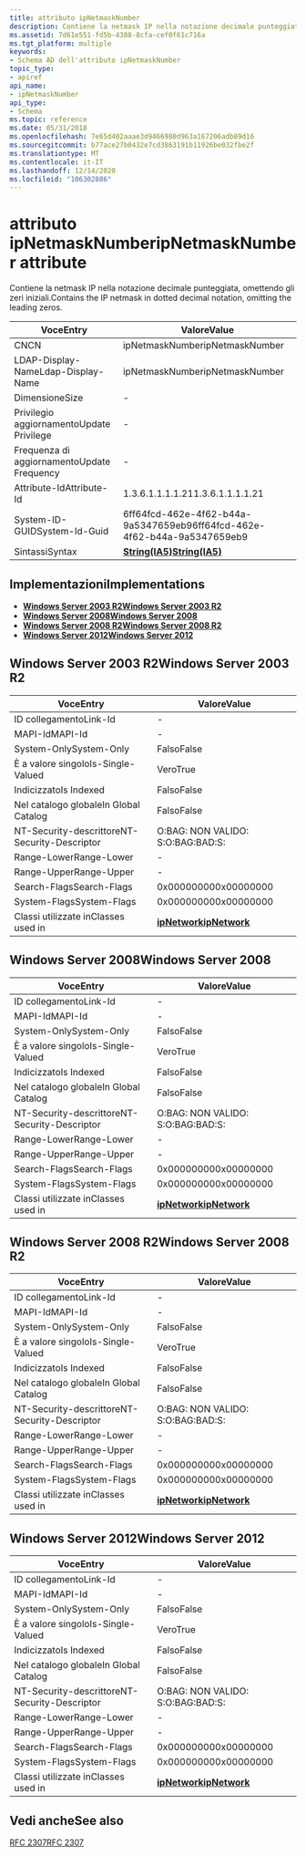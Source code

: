 ```yaml
---
title: attributo ipNetmaskNumber
description: Contiene la netmask IP nella notazione decimale punteggiata, omettendo gli zeri iniziali.
ms.assetid: 7d61e551-fd5b-4388-8cfa-cef0f61c716a
ms.tgt_platform: multiple
keywords:
- Schema AD dell'attributo ipNetmaskNumber
topic_type:
- apiref
api_name:
- ipNetmaskNumber
api_type:
- Schema
ms.topic: reference
ms.date: 05/31/2018
ms.openlocfilehash: 7e65d402aaae3d9466980d963a167206adb89d16
ms.sourcegitcommit: b77ace27b0432e7cd3863191b11926be032fbe2f
ms.translationtype: MT
ms.contentlocale: it-IT
ms.lasthandoff: 12/14/2020
ms.locfileid: "106302886"
---
```

# <a name="ipnetmasknumber-attribute"></a><span data-ttu-id="64d49-104">attributo ipNetmaskNumber</span><span class="sxs-lookup"><span data-stu-id="64d49-104">ipNetmaskNumber attribute</span></span>

<span data-ttu-id="64d49-105">Contiene la netmask IP nella notazione decimale punteggiata, omettendo gli zeri iniziali.</span><span class="sxs-lookup"><span data-stu-id="64d49-105">Contains the IP netmask in dotted decimal notation, omitting the leading zeros.</span></span>



| <span data-ttu-id="64d49-106">Voce</span><span class="sxs-lookup"><span data-stu-id="64d49-106">Entry</span></span> | <span data-ttu-id="64d49-107">Valore</span><span class="sxs-lookup"><span data-stu-id="64d49-107">Value</span></span> |
|-------------------|--------------------------------------|
| <span data-ttu-id="64d49-108">CN</span><span class="sxs-lookup"><span data-stu-id="64d49-108">CN</span></span>                | <span data-ttu-id="64d49-109">ipNetmaskNumber</span><span class="sxs-lookup"><span data-stu-id="64d49-109">ipNetmaskNumber</span></span>                      |
| <span data-ttu-id="64d49-110">LDAP-Display-Name</span><span class="sxs-lookup"><span data-stu-id="64d49-110">Ldap-Display-Name</span></span> | <span data-ttu-id="64d49-111">ipNetmaskNumber</span><span class="sxs-lookup"><span data-stu-id="64d49-111">ipNetmaskNumber</span></span>                      |
| <span data-ttu-id="64d49-112">Dimensione</span><span class="sxs-lookup"><span data-stu-id="64d49-112">Size</span></span>              | \-                                   |
| <span data-ttu-id="64d49-113">Privilegio aggiornamento</span><span class="sxs-lookup"><span data-stu-id="64d49-113">Update Privilege</span></span>  | \-                                   |
| <span data-ttu-id="64d49-114">Frequenza di aggiornamento</span><span class="sxs-lookup"><span data-stu-id="64d49-114">Update Frequency</span></span>  | \-                                   |
| <span data-ttu-id="64d49-115">Attribute-Id</span><span class="sxs-lookup"><span data-stu-id="64d49-115">Attribute-Id</span></span>      | <span data-ttu-id="64d49-116">1.3.6.1.1.1.1.21</span><span class="sxs-lookup"><span data-stu-id="64d49-116">1.3.6.1.1.1.1.21</span></span>                     |
| <span data-ttu-id="64d49-117">System-ID-GUID</span><span class="sxs-lookup"><span data-stu-id="64d49-117">System-Id-Guid</span></span>    | <span data-ttu-id="64d49-118">6ff64fcd-462e-4f62-b44a-9a5347659eb9</span><span class="sxs-lookup"><span data-stu-id="64d49-118">6ff64fcd-462e-4f62-b44a-9a5347659eb9</span></span> |
| <span data-ttu-id="64d49-119">Sintassi</span><span class="sxs-lookup"><span data-stu-id="64d49-119">Syntax</span></span>            | [<span data-ttu-id="64d49-120">**String(IA5)**</span><span class="sxs-lookup"><span data-stu-id="64d49-120">**String(IA5)**</span></span>](s-string-ia5.md)  |



## <a name="implementations"></a><span data-ttu-id="64d49-121">Implementazioni</span><span class="sxs-lookup"><span data-stu-id="64d49-121">Implementations</span></span>

-   [<span data-ttu-id="64d49-122">**Windows Server 2003 R2**</span><span class="sxs-lookup"><span data-stu-id="64d49-122">**Windows Server 2003 R2**</span></span>](#windows-server-2003-r2)
-   [<span data-ttu-id="64d49-123">**Windows Server 2008**</span><span class="sxs-lookup"><span data-stu-id="64d49-123">**Windows Server 2008**</span></span>](#windows-server-2008)
-   [<span data-ttu-id="64d49-124">**Windows Server 2008 R2**</span><span class="sxs-lookup"><span data-stu-id="64d49-124">**Windows Server 2008 R2**</span></span>](#windows-server-2008-r2)
-   [<span data-ttu-id="64d49-125">**Windows Server 2012**</span><span class="sxs-lookup"><span data-stu-id="64d49-125">**Windows Server 2012**</span></span>](#windows-server-2012)

## <a name="windows-server-2003-r2"></a><span data-ttu-id="64d49-126">Windows Server 2003 R2</span><span class="sxs-lookup"><span data-stu-id="64d49-126">Windows Server 2003 R2</span></span>



| <span data-ttu-id="64d49-127">Voce</span><span class="sxs-lookup"><span data-stu-id="64d49-127">Entry</span></span> | <span data-ttu-id="64d49-128">Valore</span><span class="sxs-lookup"><span data-stu-id="64d49-128">Value</span></span> |
|------------------------|---------------------------------------------|
| <span data-ttu-id="64d49-129">ID collegamento</span><span class="sxs-lookup"><span data-stu-id="64d49-129">Link-Id</span></span>                | \-                                          |
| <span data-ttu-id="64d49-130">MAPI-Id</span><span class="sxs-lookup"><span data-stu-id="64d49-130">MAPI-Id</span></span>                | \-                                          |
| <span data-ttu-id="64d49-131">System-Only</span><span class="sxs-lookup"><span data-stu-id="64d49-131">System-Only</span></span>            | <span data-ttu-id="64d49-132">Falso</span><span class="sxs-lookup"><span data-stu-id="64d49-132">False</span></span>                                       |
| <span data-ttu-id="64d49-133">È a valore singolo</span><span class="sxs-lookup"><span data-stu-id="64d49-133">Is-Single-Valued</span></span>       | <span data-ttu-id="64d49-134">Vero</span><span class="sxs-lookup"><span data-stu-id="64d49-134">True</span></span>                                        |
| <span data-ttu-id="64d49-135">Indicizzato</span><span class="sxs-lookup"><span data-stu-id="64d49-135">Is Indexed</span></span>             | <span data-ttu-id="64d49-136">Falso</span><span class="sxs-lookup"><span data-stu-id="64d49-136">False</span></span>                                       |
| <span data-ttu-id="64d49-137">Nel catalogo globale</span><span class="sxs-lookup"><span data-stu-id="64d49-137">In Global Catalog</span></span>      | <span data-ttu-id="64d49-138">Falso</span><span class="sxs-lookup"><span data-stu-id="64d49-138">False</span></span>                                       |
| <span data-ttu-id="64d49-139">NT-Security-descrittore</span><span class="sxs-lookup"><span data-stu-id="64d49-139">NT-Security-Descriptor</span></span> | <span data-ttu-id="64d49-140">O:BAG: NON VALIDO: S:</span><span class="sxs-lookup"><span data-stu-id="64d49-140">O:BAG:BAD:S:</span></span>                                |
| <span data-ttu-id="64d49-141">Range-Lower</span><span class="sxs-lookup"><span data-stu-id="64d49-141">Range-Lower</span></span>            | \-                                          |
| <span data-ttu-id="64d49-142">Range-Upper</span><span class="sxs-lookup"><span data-stu-id="64d49-142">Range-Upper</span></span>            | \-                                          |
| <span data-ttu-id="64d49-143">Search-Flags</span><span class="sxs-lookup"><span data-stu-id="64d49-143">Search-Flags</span></span>           | <span data-ttu-id="64d49-144">0x00000000</span><span class="sxs-lookup"><span data-stu-id="64d49-144">0x00000000</span></span>                                  |
| <span data-ttu-id="64d49-145">System-Flags</span><span class="sxs-lookup"><span data-stu-id="64d49-145">System-Flags</span></span>           | <span data-ttu-id="64d49-146">0x00000000</span><span class="sxs-lookup"><span data-stu-id="64d49-146">0x00000000</span></span>                                  |
| <span data-ttu-id="64d49-147">Classi utilizzate in</span><span class="sxs-lookup"><span data-stu-id="64d49-147">Classes used in</span></span>        | [<span data-ttu-id="64d49-148">**ipNetwork**</span><span class="sxs-lookup"><span data-stu-id="64d49-148">**ipNetwork**</span></span>](c-ipnetwork.md)<br/> |



## <a name="windows-server-2008"></a><span data-ttu-id="64d49-149">Windows Server 2008</span><span class="sxs-lookup"><span data-stu-id="64d49-149">Windows Server 2008</span></span>



| <span data-ttu-id="64d49-150">Voce</span><span class="sxs-lookup"><span data-stu-id="64d49-150">Entry</span></span> | <span data-ttu-id="64d49-151">Valore</span><span class="sxs-lookup"><span data-stu-id="64d49-151">Value</span></span> |
|------------------------|---------------------------------------------|
| <span data-ttu-id="64d49-152">ID collegamento</span><span class="sxs-lookup"><span data-stu-id="64d49-152">Link-Id</span></span>                | \-                                          |
| <span data-ttu-id="64d49-153">MAPI-Id</span><span class="sxs-lookup"><span data-stu-id="64d49-153">MAPI-Id</span></span>                | \-                                          |
| <span data-ttu-id="64d49-154">System-Only</span><span class="sxs-lookup"><span data-stu-id="64d49-154">System-Only</span></span>            | <span data-ttu-id="64d49-155">Falso</span><span class="sxs-lookup"><span data-stu-id="64d49-155">False</span></span>                                       |
| <span data-ttu-id="64d49-156">È a valore singolo</span><span class="sxs-lookup"><span data-stu-id="64d49-156">Is-Single-Valued</span></span>       | <span data-ttu-id="64d49-157">Vero</span><span class="sxs-lookup"><span data-stu-id="64d49-157">True</span></span>                                        |
| <span data-ttu-id="64d49-158">Indicizzato</span><span class="sxs-lookup"><span data-stu-id="64d49-158">Is Indexed</span></span>             | <span data-ttu-id="64d49-159">Falso</span><span class="sxs-lookup"><span data-stu-id="64d49-159">False</span></span>                                       |
| <span data-ttu-id="64d49-160">Nel catalogo globale</span><span class="sxs-lookup"><span data-stu-id="64d49-160">In Global Catalog</span></span>      | <span data-ttu-id="64d49-161">Falso</span><span class="sxs-lookup"><span data-stu-id="64d49-161">False</span></span>                                       |
| <span data-ttu-id="64d49-162">NT-Security-descrittore</span><span class="sxs-lookup"><span data-stu-id="64d49-162">NT-Security-Descriptor</span></span> | <span data-ttu-id="64d49-163">O:BAG: NON VALIDO: S:</span><span class="sxs-lookup"><span data-stu-id="64d49-163">O:BAG:BAD:S:</span></span>                                |
| <span data-ttu-id="64d49-164">Range-Lower</span><span class="sxs-lookup"><span data-stu-id="64d49-164">Range-Lower</span></span>            | \-                                          |
| <span data-ttu-id="64d49-165">Range-Upper</span><span class="sxs-lookup"><span data-stu-id="64d49-165">Range-Upper</span></span>            | \-                                          |
| <span data-ttu-id="64d49-166">Search-Flags</span><span class="sxs-lookup"><span data-stu-id="64d49-166">Search-Flags</span></span>           | <span data-ttu-id="64d49-167">0x00000000</span><span class="sxs-lookup"><span data-stu-id="64d49-167">0x00000000</span></span>                                  |
| <span data-ttu-id="64d49-168">System-Flags</span><span class="sxs-lookup"><span data-stu-id="64d49-168">System-Flags</span></span>           | <span data-ttu-id="64d49-169">0x00000000</span><span class="sxs-lookup"><span data-stu-id="64d49-169">0x00000000</span></span>                                  |
| <span data-ttu-id="64d49-170">Classi utilizzate in</span><span class="sxs-lookup"><span data-stu-id="64d49-170">Classes used in</span></span>        | [<span data-ttu-id="64d49-171">**ipNetwork**</span><span class="sxs-lookup"><span data-stu-id="64d49-171">**ipNetwork**</span></span>](c-ipnetwork.md)<br/> |



## <a name="windows-server-2008-r2"></a><span data-ttu-id="64d49-172">Windows Server 2008 R2</span><span class="sxs-lookup"><span data-stu-id="64d49-172">Windows Server 2008 R2</span></span>



| <span data-ttu-id="64d49-173">Voce</span><span class="sxs-lookup"><span data-stu-id="64d49-173">Entry</span></span> | <span data-ttu-id="64d49-174">Valore</span><span class="sxs-lookup"><span data-stu-id="64d49-174">Value</span></span> |
|------------------------|---------------------------------------------|
| <span data-ttu-id="64d49-175">ID collegamento</span><span class="sxs-lookup"><span data-stu-id="64d49-175">Link-Id</span></span>                | \-                                          |
| <span data-ttu-id="64d49-176">MAPI-Id</span><span class="sxs-lookup"><span data-stu-id="64d49-176">MAPI-Id</span></span>                | \-                                          |
| <span data-ttu-id="64d49-177">System-Only</span><span class="sxs-lookup"><span data-stu-id="64d49-177">System-Only</span></span>            | <span data-ttu-id="64d49-178">Falso</span><span class="sxs-lookup"><span data-stu-id="64d49-178">False</span></span>                                       |
| <span data-ttu-id="64d49-179">È a valore singolo</span><span class="sxs-lookup"><span data-stu-id="64d49-179">Is-Single-Valued</span></span>       | <span data-ttu-id="64d49-180">Vero</span><span class="sxs-lookup"><span data-stu-id="64d49-180">True</span></span>                                        |
| <span data-ttu-id="64d49-181">Indicizzato</span><span class="sxs-lookup"><span data-stu-id="64d49-181">Is Indexed</span></span>             | <span data-ttu-id="64d49-182">Falso</span><span class="sxs-lookup"><span data-stu-id="64d49-182">False</span></span>                                       |
| <span data-ttu-id="64d49-183">Nel catalogo globale</span><span class="sxs-lookup"><span data-stu-id="64d49-183">In Global Catalog</span></span>      | <span data-ttu-id="64d49-184">Falso</span><span class="sxs-lookup"><span data-stu-id="64d49-184">False</span></span>                                       |
| <span data-ttu-id="64d49-185">NT-Security-descrittore</span><span class="sxs-lookup"><span data-stu-id="64d49-185">NT-Security-Descriptor</span></span> | <span data-ttu-id="64d49-186">O:BAG: NON VALIDO: S:</span><span class="sxs-lookup"><span data-stu-id="64d49-186">O:BAG:BAD:S:</span></span>                                |
| <span data-ttu-id="64d49-187">Range-Lower</span><span class="sxs-lookup"><span data-stu-id="64d49-187">Range-Lower</span></span>            | \-                                          |
| <span data-ttu-id="64d49-188">Range-Upper</span><span class="sxs-lookup"><span data-stu-id="64d49-188">Range-Upper</span></span>            | \-                                          |
| <span data-ttu-id="64d49-189">Search-Flags</span><span class="sxs-lookup"><span data-stu-id="64d49-189">Search-Flags</span></span>           | <span data-ttu-id="64d49-190">0x00000000</span><span class="sxs-lookup"><span data-stu-id="64d49-190">0x00000000</span></span>                                  |
| <span data-ttu-id="64d49-191">System-Flags</span><span class="sxs-lookup"><span data-stu-id="64d49-191">System-Flags</span></span>           | <span data-ttu-id="64d49-192">0x00000000</span><span class="sxs-lookup"><span data-stu-id="64d49-192">0x00000000</span></span>                                  |
| <span data-ttu-id="64d49-193">Classi utilizzate in</span><span class="sxs-lookup"><span data-stu-id="64d49-193">Classes used in</span></span>        | [<span data-ttu-id="64d49-194">**ipNetwork**</span><span class="sxs-lookup"><span data-stu-id="64d49-194">**ipNetwork**</span></span>](c-ipnetwork.md)<br/> |



## <a name="windows-server-2012"></a><span data-ttu-id="64d49-195">Windows Server 2012</span><span class="sxs-lookup"><span data-stu-id="64d49-195">Windows Server 2012</span></span>



| <span data-ttu-id="64d49-196">Voce</span><span class="sxs-lookup"><span data-stu-id="64d49-196">Entry</span></span> | <span data-ttu-id="64d49-197">Valore</span><span class="sxs-lookup"><span data-stu-id="64d49-197">Value</span></span> |
|------------------------|---------------------------------------------|
| <span data-ttu-id="64d49-198">ID collegamento</span><span class="sxs-lookup"><span data-stu-id="64d49-198">Link-Id</span></span>                | \-                                          |
| <span data-ttu-id="64d49-199">MAPI-Id</span><span class="sxs-lookup"><span data-stu-id="64d49-199">MAPI-Id</span></span>                | \-                                          |
| <span data-ttu-id="64d49-200">System-Only</span><span class="sxs-lookup"><span data-stu-id="64d49-200">System-Only</span></span>            | <span data-ttu-id="64d49-201">Falso</span><span class="sxs-lookup"><span data-stu-id="64d49-201">False</span></span>                                       |
| <span data-ttu-id="64d49-202">È a valore singolo</span><span class="sxs-lookup"><span data-stu-id="64d49-202">Is-Single-Valued</span></span>       | <span data-ttu-id="64d49-203">Vero</span><span class="sxs-lookup"><span data-stu-id="64d49-203">True</span></span>                                        |
| <span data-ttu-id="64d49-204">Indicizzato</span><span class="sxs-lookup"><span data-stu-id="64d49-204">Is Indexed</span></span>             | <span data-ttu-id="64d49-205">Falso</span><span class="sxs-lookup"><span data-stu-id="64d49-205">False</span></span>                                       |
| <span data-ttu-id="64d49-206">Nel catalogo globale</span><span class="sxs-lookup"><span data-stu-id="64d49-206">In Global Catalog</span></span>      | <span data-ttu-id="64d49-207">Falso</span><span class="sxs-lookup"><span data-stu-id="64d49-207">False</span></span>                                       |
| <span data-ttu-id="64d49-208">NT-Security-descrittore</span><span class="sxs-lookup"><span data-stu-id="64d49-208">NT-Security-Descriptor</span></span> | <span data-ttu-id="64d49-209">O:BAG: NON VALIDO: S:</span><span class="sxs-lookup"><span data-stu-id="64d49-209">O:BAG:BAD:S:</span></span>                                |
| <span data-ttu-id="64d49-210">Range-Lower</span><span class="sxs-lookup"><span data-stu-id="64d49-210">Range-Lower</span></span>            | \-                                          |
| <span data-ttu-id="64d49-211">Range-Upper</span><span class="sxs-lookup"><span data-stu-id="64d49-211">Range-Upper</span></span>            | \-                                          |
| <span data-ttu-id="64d49-212">Search-Flags</span><span class="sxs-lookup"><span data-stu-id="64d49-212">Search-Flags</span></span>           | <span data-ttu-id="64d49-213">0x00000000</span><span class="sxs-lookup"><span data-stu-id="64d49-213">0x00000000</span></span>                                  |
| <span data-ttu-id="64d49-214">System-Flags</span><span class="sxs-lookup"><span data-stu-id="64d49-214">System-Flags</span></span>           | <span data-ttu-id="64d49-215">0x00000000</span><span class="sxs-lookup"><span data-stu-id="64d49-215">0x00000000</span></span>                                  |
| <span data-ttu-id="64d49-216">Classi utilizzate in</span><span class="sxs-lookup"><span data-stu-id="64d49-216">Classes used in</span></span>        | [<span data-ttu-id="64d49-217">**ipNetwork**</span><span class="sxs-lookup"><span data-stu-id="64d49-217">**ipNetwork**</span></span>](c-ipnetwork.md)<br/> |



## <a name="see-also"></a><span data-ttu-id="64d49-218">Vedi anche</span><span class="sxs-lookup"><span data-stu-id="64d49-218">See also</span></span>

<dl> <dt>

[<span data-ttu-id="64d49-219">RFC 2307</span><span class="sxs-lookup"><span data-stu-id="64d49-219">RFC 2307</span></span>](https://www.ietf.org/rfc/rfc2307.txt)
</dt> </dl>

 

 





